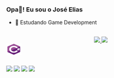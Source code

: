 ### Opa👋! Eu sou o José Elias 

- 🌱 Estudando Game Development

##
<div align="center">
  <a href="https://github.com/JoseEliasTarraf">
  <img height="160em" src="https://github-readme-stats.vercel.app/api?username=joseEliasTarraf&show_icons=true&theme=dark&include_all_commits=true&count_private=true"/>
  <img height="150em" src="https://github-readme-stats.vercel.app/api/top-langs/?username=JoseEliasTarraf&layout=compact&langs_count=7&theme=dark"/>
</div>
<div>
  <img align="center" alt="Rafa-Csharp" height="30" width="40" src="https://raw.githubusercontent.com/devicons/devicon/master/icons/csharp/csharp-original.svg">
</div>

##

<div>
<a href="mailto:joseelias.dev@gmail.com" target="_blank"><img src="https://img.shields.io/badge/Gmail-D14836?style=for-the-badge&logo=gmail&logoColor=white" target="_blank"></a>
<a href="https://steamcommunity.com/profiles/76561198842114588/" target="_blank"><img src="https://img.shields.io/badge/Steam-000000?style=for-the-badge&logo=steam&logoColor=white" target="_blank"></a>
<a href="https://www.instagram.com/jose_eliasneto03/" target="_blank"><img src="https://img.shields.io/badge/Instagram-E4405F?style=for-the-badge&logo=instagram&logoColor=white" target="_blank"></a>
  <a href="https://wa.me/qr/MVY2RMXL3KDWF1" target="_blank"><img src="https://img.shields.io/badge/WhatsApp-25D366?style=for-the-badge&logo=whatsapp&logoColor=white" target="_blank"></a>
  

</div>
